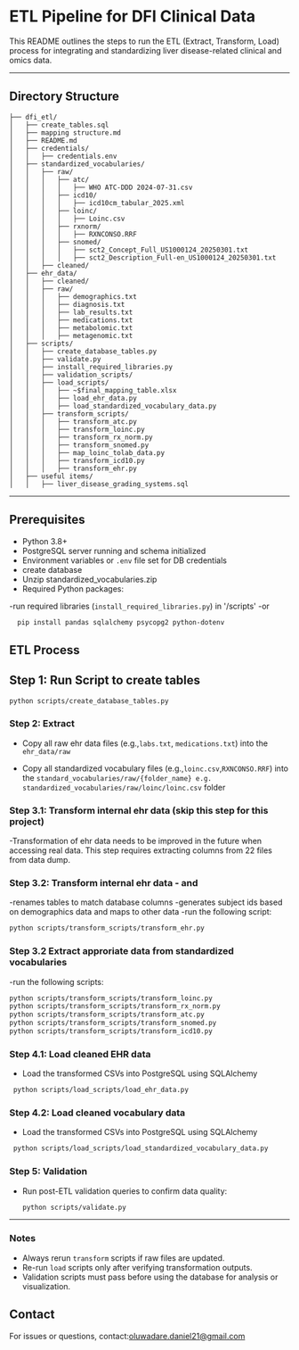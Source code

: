 
# ETL Pipeline for DFI Clinical Data

This README outlines the steps to run the ETL (Extract, Transform, Load) process for integrating and standardizing liver disease-related clinical and omics data.

---

##  Directory Structure

```
├── dfi_etl/
│   ├── create_tables.sql
│   ├── mapping structure.md
│   ├── README.md
│   ├── credentials/
│   │   ├── credentials.env
│   ├── standardized_vocabularies/
│   │   ├── raw/
│   │   │   ├── atc/
│   │   │   │   ├── WHO ATC-DDD 2024-07-31.csv
│   │   │   ├── icd10/
│   │   │   │   ├── icd10cm_tabular_2025.xml
│   │   │   ├── loinc/
│   │   │   │   ├── Loinc.csv
│   │   │   ├── rxnorm/
│   │   │   │   ├── RXNCONSO.RRF
│   │   │   ├── snomed/
│   │   │   │   ├── sct2_Concept_Full_US1000124_20250301.txt
│   │   │   │   ├── sct2_Description_Full-en_US1000124_20250301.txt
│   │   ├── cleaned/
│   ├── ehr_data/
│   │   ├── cleaned/
│   │   ├── raw/
│   │   │   ├── demographics.txt
│   │   │   ├── diagnosis.txt
│   │   │   ├── lab_results.txt
│   │   │   ├── medications.txt
│   │   │   ├── metabolomic.txt
│   │   │   ├── metagenomic.txt
│   ├── scripts/
│   │   ├── create_database_tables.py
│   │   ├── validate.py
│   │   ├── install_required_libraries.py
│   │   ├── validation_scripts/
│   │   ├── load_scripts/
│   │   │   ├── ~$final_mapping_table.xlsx
│   │   │   ├── load_ehr_data.py
│   │   │   ├── load_standardized_vocabulary_data.py
│   │   ├── transform_scripts/
│   │   │   ├── transform_atc.py
│   │   │   ├── transform_loinc.py
│   │   │   ├── transform_rx_norm.py
│   │   │   ├── transform_snomed.py
│   │   │   ├── map_loinc_tolab_data.py
│   │   │   ├── transform_icd10.py
│   │   │   ├── transform_ehr.py
│   ├── useful items/
│   │   ├── liver_disease_grading_systems.sql

```

---

##  Prerequisites

- Python 3.8+
- PostgreSQL server running and schema initialized
- Environment variables or `.env` file set for DB credentials
- create database
- Unzip standardized_vocabularies.zip
- Required Python packages:
  
-run required libraries (`install_required_libraries.py`) in '/scripts'
-or
```bash
  pip install pandas sqlalchemy psycopg2 python-dotenv 
  ```



## ETL Process
## Step 1: Run Script to create tables
 ```bash
python scripts/create_database_tables.py
 ```

### Step 2: Extract
- Copy all raw ehr data files (e.g.,`labs.txt`, `medications.txt`) into the `ehr_data/raw` 

- Copy all standardized vocabulary files (e.g.,`loinc.csv`,`RXNCONSO.RRF`) into the `standard_vocabularies/raw/{folder_name} e.g. standardized_vocabularies/raw/loinc/loinc.csv` folder

### Step 3.1: Transform internal ehr data (skip this step for this project) 
-Transformation of ehr data needs to be improved in the future when accessing real data. This step requires extracting columns from 22 files from data dump.

### Step 3.2: Transform internal ehr data -  and 
-renames tables to match database columns
-generates subject ids based on demographics data and maps to other data
-run the following script:
 ```bash
python scripts/transform_scripts/transform_ehr.py
```

### Step 3.2 Extract approriate data from standardized vocabularies
-run the following scripts:
 ```bash
python scripts/transform_scripts/transform_loinc.py
python scripts/transform_scripts/transform_rx_norm.py
python scripts/transform_scripts/transform_atc.py
python scripts/transform_scripts/transform_snomed.py
python scripts/transform_scripts/transform_icd10.py
```
### Step 4.1: Load cleaned EHR data
- Load the transformed CSVs into PostgreSQL using SQLAlchemy
 ```bash
  python scripts/load_scripts/load_ehr_data.py
  ```
### Step 4.2: Load cleaned vocabulary data
- Load the transformed CSVs into PostgreSQL using SQLAlchemy
 ```bash
  python scripts/load_scripts/load_standardized_vocabulary_data.py
```
### Step 5: Validation
- Run post-ETL validation queries to confirm data quality:
  ```bash
  python scripts/validate.py
  ```

---

###  Notes

- Always rerun `transform` scripts if raw files are updated.
- Re-run `load` scripts only after verifying transformation outputs.
- Validation scripts must pass before using the database for analysis or visualization.



## Contact

For issues or questions, contact:oluwadare.daniel21@gmail.com
